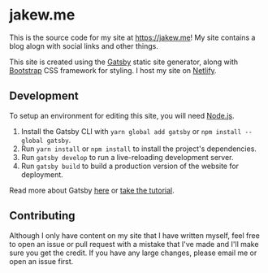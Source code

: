 # jakew.me

This is the source code for my site at <https://jakew.me>! My site contains a blog alogn with social links and other things.

This site is created using the [Gatsby](https://www.gatsbyjs.com/) static site generator, along with [Bootstrap](https://getbootstrap.com/) CSS framework for styling. I host my site on [Netlify](https://www.netlify.com/).

## Development

To setup an environment for editing this site, you will need [Node.js](https://nodejs.org/).

1. Install the Gatsby CLI with `yarn global add gatsby` or `npm install --global gatsby`.
2. Run `yarn install` or `npm install` to install the project's dependencies.
3. Run `gatsby develop` to run a live-reloading development server.
4. Run `gatsby build` to build a production version of the website for deployment.

Read more about Gatsby [here](https://www.gatsbyjs.com/) or [take the tutorial](https://www.gatsbyjs.com/docs/tutorial/).

## Contributing

Although I only have content on my site that I have written myself, feel free to open an issue or pull request with a mistake that I've made and I'll make sure you get the credit. If you have any large changes, please email me or open an issue first.
